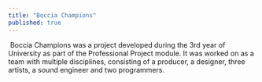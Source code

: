 ```yaml
---
title: "Boccia Champions"
published: true
---
```

<img src="{{ site.url }}{{ site.baseurl }}/images/chas/logo.png" alt="">
Boccia Champions was a project developed during the 3rd year of University as part of the Professional Project module. 
It was worked on as a team with multiple disciplines, consisting of a producer, a designer, three artists, a sound engineer and two programmers.
